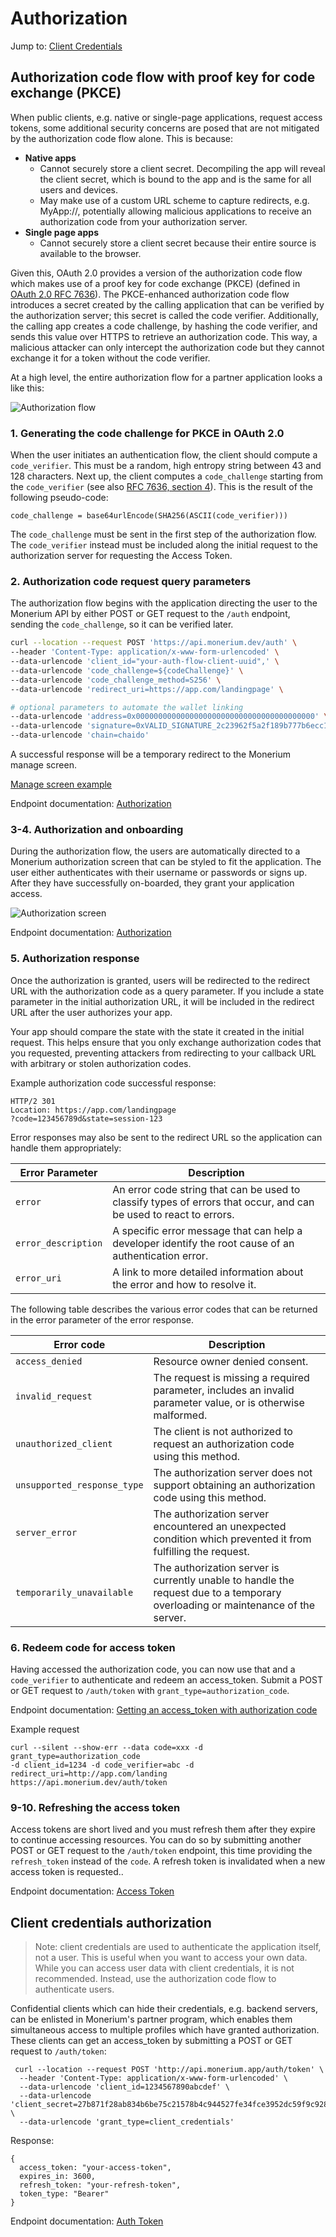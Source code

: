 # Authorization

Jump to: [Client Credentials](#client-credentials-authorization)

## Authorization code flow with proof key for code exchange (PKCE)

When public clients, e.g. native or single-page applications, request access tokens, some additional security concerns are posed that are not mitigated by the authorization code flow alone. This is because:

- **Native apps**
  - Cannot securely store a client secret. Decompiling the app will reveal the client secret, which is bound to the app and is the same for all users and devices.
  - May make use of a custom URL scheme to capture redirects, e.g. MyApp://, potentially allowing malicious applications to receive an authorization code from your authorization server.
- **Single page apps**
  - Cannot securely store a client secret because their entire source is available to the browser.

Given this, OAuth 2.0 provides a version of the authorization code flow which makes use of a proof key for code exchange (PKCE) (defined in [OAuth 2.0 RFC 7636](https://tools.ietf.org/html/rfc7636)). The PKCE-enhanced authorization code flow introduces a secret created by the calling application that can be verified by the authorization server; this secret is called the code verifier. Additionally, the calling app creates a code challenge, by hashing the code verifier, and sends this value over HTTPS to retrieve an authorization code. This way, a malicious attacker can only intercept the authorization code but they cannot exchange it for a token without the code verifier.

At a high level, the entire authorization flow for a partner application looks a like this:

![Authorization flow](../../static/img/AuthorizationCodeFlowPKCE.jpg)

### 1. Generating the code challenge for PKCE in OAuth 2.0

When the user initiates an authentication flow, the client should compute a `code_verifier`. This must be a random, high entropy string between 43 and 128 characters. Next up, the client computes a `code_challenge` starting from the `code_verifier` (see also [RFC 7636, section 4](https://tools.ietf.org/html/rfc7636#section-4)). This is the result of the following pseudo-code:

```
code_challenge = base64urlEncode(SHA256(ASCII(code_verifier)))
```

The `code_challenge` must be sent in the first step of the authorization flow. The `code_verifier` instead must be included along the initial request to the authorization server for requesting the Access Token.

### 2. Authorization code request query parameters

The authorization flow begins with the application directing the user to the Monerium API by either POST or GET request to the `/auth` endpoint, sending the `code_challenge`, so it can be verified later.

```sh
curl --location --request POST 'https://api.monerium.dev/auth' \
--header 'Content-Type: application/x-www-form-urlencoded' \
--data-urlencode 'client_id="your-auth-flow-client-uuid",' \
--data-urlencode 'code_challenge=${codeChallenge}' \
--data-urlencode 'code_challenge_method=S256' \
--data-urlencode 'redirect_uri=https://app.com/landingpage' \

# optional parameters to automate the wallet linking
--data-urlencode 'address=0x0000000000000000000000000000000000000000' \
--data-urlencode 'signature=0xVALID_SIGNATURE_2c23962f5a2f189b777b6ecc19a395f446c86aaf3b5d1dc0ba919ddb34372f4c9f0c8686cfc2e8266b3e4d8d1bc7bc67c34a11f9dfe8e691b' \
--data-urlencode 'chain=chaido'
```

A successful response will be a temporary redirect to the Monerium manage screen.

[Manage screen example](https://sandbox.monerium.dev/partners/9f2b364e-cc19-11ef-92b5-aae55502171d/auth?client_id=9ee602d1-cc19-11ef-92b5-aae55502171d&code_challenge=WV2IpInAYuSKarMDnYxmkstBqZl6LlIv9Qtl1I8CEjw&code_challenge_method=S256&redirect_uri=https%3A%2F%2Fmonerium.netlify.app%2Fdashboard&response_type=code)

Endpoint documentation: [Authorization](https://monerium.dev/api-docs/v2#tag/auth/operation/auth-post)

### 3-4. Authorization and onboarding

During the authorization flow, the users are automatically directed to a Monerium authorization screen that can be styled to fit the application. The user either authenticates with their username or passwords or signs up. After they have successfully on-boarded, they grant your application access.

![Authorization screen](../../static/img/AuthFlowScreen.jpg)

Endpoint documentation: [Authorization](https://monerium.dev/api-docs/v2#tag/auth/operation/auth-post)

### 5. Authorization response

Once the authorization is granted, users will be redirected to the redirect URL with the authorization code as a query parameter. If you include a state parameter in the initial authorization URL, it will be included in the redirect URL after the user authorizes your app.

Your app should compare the state with the state it created in the initial request. This helps ensure that you only exchange authorization codes that you requested, preventing attackers from redirecting to your callback URL with arbitrary or stolen authorization codes.

Example authorization code successful response:

```
HTTP/2 301
Location: https://app.com/landingpage
?code=123456789d&state=session-123
```

Error responses may also be sent to the redirect URL so the application can handle them appropriately:

| Error Parameter     | Description                                                                                                       |
| ------------------- | ----------------------------------------------------------------------------------------------------------------- |
| `error`             | An error code string that can be used to classify types of errors that occur, and can be used to react to errors. |
| `error_description` | A specific error message that can help a developer identify the root cause of an authentication error.            |
| `error_uri`         | A link to more detailed information about the error and how to resolve it.                                        |

The following table describes the various error codes that can be returned in the error parameter of the error response.

| Error code                  | Description                                                                                                                     |
| --------------------------- | ------------------------------------------------------------------------------------------------------------------------------- |
| `access_denied`             | Resource owner denied consent.                                                                                                  |
| `invalid_request`           | The request is missing a required parameter, includes an invalid parameter value, or is otherwise malformed.                    |
| `unauthorized_client`       | The client is not authorized to request an authorization code using this method.                                                |
| `unsupported_response_type` | The authorization server does not support obtaining an authorization code using this method.                                    |
| `server_error`              | The authorization server encountered an unexpected condition which prevented it from fulfilling the request.                    |
| `temporarily_unavailable`   | The authorization server is currently unable to handle the request due to a temporary overloading or maintenance of the server. |

### 6. Redeem code for access token

Having accessed the authorization code, you can now use that and a `code_verifier` to authenticate and redeem an access_token. Submit a POST or GET request to `/auth/token` with `grant_type=authorization_code`.

Endpoint documentation: [Getting an access_token with authorization code](https://monerium.dev/api-docs/v2#tag/auth/operation/auth-token)

Example request

```
curl --silent --show-err --data code=xxx -d grant_type=authorization_code
-d client_id=1234 -d code_verifier=abc -d redirect_uri=http://app.com/landing
https://api.monerium.dev/auth/token
```

### 9-10. Refreshing the access token

Access tokens are short lived and you must refresh them after they expire to continue accessing resources. You can do so by submitting another POST or GET request to the `/auth/token` endpoint, this time providing the `refresh_token` instead of the `code`.
A refresh token is invalidated when a new access token is requested..

Endpoint documentation: [Access Token](https://monerium.dev/api-docs/v2#tag/auth/operation/auth-token)

## Client credentials authorization

> Note: client credentials are used to authenticate the application itself, not a user. This is useful when you want to access your own data. While you can access user data with client credentials, it is not recommended. Instead, use the authorization code flow to authenticate users.

Confidential clients which can hide their credentials, e.g. backend servers, can be enlisted in Monerium's partner program, which enables them simultaneous access to multiple profiles which have granted authorization. These clients can get an access_token by submitting a POST or GET request to `/auth/token`:

```
 curl --location --request POST 'http://api.monerium.app/auth/token' \
  --header 'Content-Type: application/x-www-form-urlencoded' \
  --data-urlencode 'client_id=1234567890abcdef' \
  --data-urlencode 'client_secret=27b871f28ab834b6be75c21578b4c944527fe34fce3952dc59f9c928b8502ee8' \
  --data-urlencode 'grant_type=client_credentials'
```

Response:

```
{
  access_token: "your-access-token",
  expires_in: 3600,
  refresh_token: "your-refresh-token",
  token_type: "Bearer"
}
```

Endpoint documentation: [Auth Token](https://monerium.dev/api-docs/v2#tag/auth/operation/auth-token)

